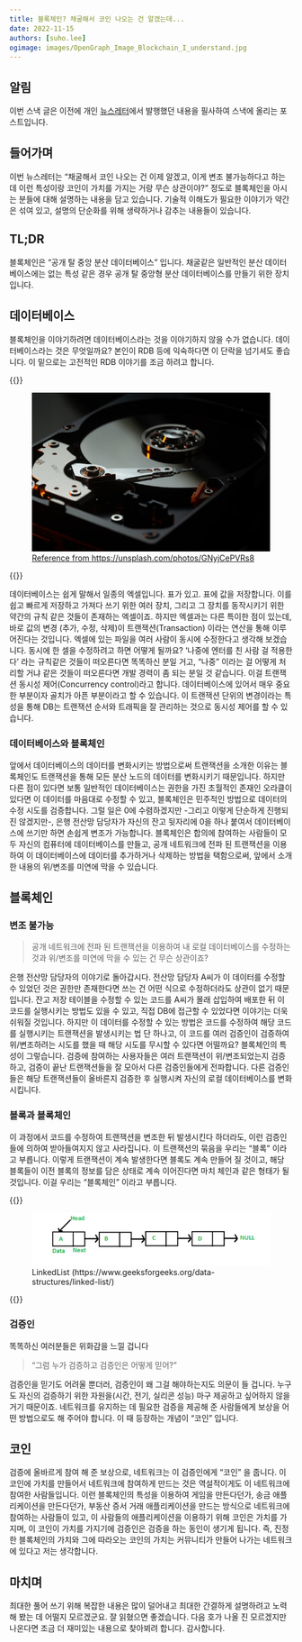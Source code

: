 ```yaml
---
title: 블록체인? 채굴해서 코인 나오는 건 알겠는데...
date: 2022-11-15
authors: [suho.lee]
ogimage: images/OpenGraph_Image_Blockchain_I_understand.jpg
---
```


## 알림
이번 스낵 글은 이전에 개인 [뉴스레터](https://www.getrevue.co/profile/bin_bash_shell/issues/issue-1-838950)에서 발행했던 내용을
필사하여 스낵에 올리는 포스트입니다.

## 들어가며
이번 뉴스레터는 “채굴해서 코인 나오는 건 이제 알겠고, 이게 변조 불가능하다고 하는데 이런 특성이랑 코인이 가치를 가지는 거랑 무슨 상관이야?” 정도로 블록체인을 아시는 분들에 대해 설명하는 내용을 담고 있습니다. 기술적 이해도가 필요한 이야기가 약간은 섞여 있고, 설명의 단순화를 위해 생략하거나 감추는 내용들이 있습니다.

## TL;DR
블록체인은 “공개 탈 중앙 분산 데이터베이스” 입니다. 채굴같은 일반적인 분산 데이터베이스에는 없는 특성 같은 경우 공개 탈 중앙형 분산 데이터베이스를 만들기 위한 장치입니다.

## 데이터베이스
블록체인을 이야기하려면 데이터베이스라는 것을 이야기하지 않을 수가 없습니다. 데이터베이스라는 것은 무엇일까요? 본인이 RDB 등에 익숙하다면 이 단락을 넘기셔도 좋습니다. 이 밑으로는 고전적인 RDB 이야기를 조금 하려고 합니다.

{{<rawhtml>}}
<figure>
  <a href="https://ko.wikipedia.org/wiki/%EB%8D%B0%EC%9D%B4%ED%84%B0%EB%B2%A0%EC%9D%B4%EC%8A%A4">
  <img src="images/database.jpg" alt="하드디스크의 내부, 헤드와 디스크가 보인다."/>
  <figcaption>Reference from https://unsplash.com/photos/GNyjCePVRs8</figcaption>
  </a>
</figure>
{{</rawhtml>}}

데이터베이스는 쉽게 말해서 일종의 엑셀입니다. 표가 있고. 표에 값을 저장합니다. 이를 쉽고 빠르게 저장하고 가져다 쓰기 위한 여러 장치, 그리고 그 장치를 동작시키기 위한 약간의 규칙 같은 것들이 존재하는 엑셀이죠.
하지만 엑셀과는 다른 특이한 점이 있는데, 바로 값의 변경 (추가, 수정, 삭제)이 트랜잭션(Transaction) 이라는 연산을 통해 이루어진다는 것입니다.
엑셀에 있는 파일을 여러 사람이 동시에 수정한다고 생각해 보겠습니다. 동시에 한 셀을 수정하려고 하면 어떻게 될까요? ‘나중에 엔터를 친 사람 걸 적용한다’ 라는 규칙같은 것들이 떠오른다면 똑똑하신 분일 거고, “나중” 이라는 걸 어떻게 처리할 거냐 같은 것들이 떠오른다면 개발 경력이 좀 되는 분일 것 같습니다.
이걸 트랜잭션 동시성 제어(Concurrency control)라고 합니다. 데이터베이스에 있어서 매우 중요한 부분이자 골치가 아픈 부분이라고 할 수 있습니다. 이 트랜잭션 단위의 변경이라는 특성을 통해 DB는 트랜잭션 순서와 트래픽을 잘 관리하는 것으로 동시성 제어를 할 수 있습니다.

### 데이터베이스와 블록체인
앞에서 데이터베이스의 데이터를 변화시키는 방법으로써 트랜잭션을 소개한 이유는 블록체인도 트랜잭션을 통해 모든 분산 노드의 데이터를 변화시키기 때문입니다.
하지만 다른 점이 있다면 보통 일반적인 데이터베이스는 권한을 가진 초월적인 존재인 오라클이 있다면 이 데이터를 마음대로 수정할 수 있고, 블록체인은 민주적인 방법으로 데이터의 수정 시도를 검증합니다.
그럴 일은 0에 수렴하겠지만 -그리고 이렇게 단순하게 진행되진 않겠지만-, 은행 전산망 담당자가 자신의 잔고 뒷자리에 0을 하나 붙여서 데이터베이스에 쓰기만 하면 손쉽게 변조가 가능합니다.
블록체인은 합의에 참여하는 사람들이 모두 자신의 컴퓨터에 데이터베이스를 만들고, 공개 네트워크에 전파 된 트랜잭션을 이용하여 이 데이터베이스에 데이터를 추가하거나 삭제하는 방법을 택함으로써, 앞에서 소개한 내용의 위/변조를 미연에 막을 수 있습니다.

## 블록체인
### 변조 불가능
> 공개 네트워크에 전파 된 트랜잭션을 이용하여 내 로컬 데이터베이스를 수정하는 것과 위/변조를 미연에 막을 수 있는 건 무슨 상관이죠?

은행 전산망 담당자의 이야기로 돌아갑시다. 전산망 담당자 A씨가 이 데이터를 수정할 수 있었던 것은 권한만 존재한다면 쓰는 건 어떤 식으로 수정하더라도 상관이 없기 때문입니다. 잔고 저장 테이블을 수정할 수 있는 코드를 A씨가 몰래 삽입하여 배포한 뒤 이 코드를 실행시키는 방법도 있을 수 있고, 직접 DB에 접근할 수 있었다면 이야기는 더욱 쉬워질 것입니다.
하지만 이 데이터를 수정할 수 있는 방법은 코드를 수정하여 해당 코드를 실행시키는 트랜잭션을 발생시키는 법 단 하나고, 이 코드를 여러 검증인이 검증하여 위/변조하려는 시도를 했을 때 해당 시도를 무시할 수 있다면 어떨까요?
블록체인의 특성이 그렇습니다. 검증에 참여하는 사용자들은 여러 트랜잭션이 위/변조되었는지 검증하고, 검증이 끝난 트랜잭션들을 잘 모아서 다른 검증인들에게 전파합니다. 다른 검증인들은 해당 트랜잭션들이 올바른지 검증한 후 실행시켜 자신의 로컬 데이터베이스를 변화시킵니다.

### 블록과 블록체인
이 과정에서 코드를 수정하여 트랜잭션을 변조한 뒤 발생시킨다 하더라도, 이런 검증인들에 의하여 받아들여지지 않고 사라집니다. 이 트랜잭션의 묶음을 우리는 “블록” 이라고 부릅니다.
이렇게 트랜잭션이 계속 발생한다면 블록도 계속 만들어 질 것이고, 해당 블록들이 이전 블록의 정보를 담은 상태로 계속 이어진다면 마치 체인과 같은 형태가 될 것입니다. 이걸 우리는 “블록체인” 이라고 부릅니다.

{{<rawhtml>}}
<figure>
  <img src="images/Linkedlist.png" alt="링크드리스트 그림."/>
  <figcaption>LinkedList (https://www.geeksforgeeks.org/data-structures/linked-list/)</figcaption>
</figure>
{{</rawhtml>}}

### 검증인
똑똑하신 여러분들은 위화감을 느낄 겁니다

>“그럼 누가 검증하고 검증인은 어떻게 믿어?”

검증인을 믿기도 어려울 뿐더러, 검증인이 왜 그걸 해야하는지도 의문이 들 겁니다. 누구도 자신의 검증하기 위한 자원을(시간, 전기, 실리콘 성능) 마구 제공하고 싶어하지 않을 거기 때문이죠. 네트워크를 유지하는 데 필요한 검증을 제공해 준 사람들에게 보상을 어떤 방법으로도 해 주어야 합니다. 이 때 등장하는 개념이 “코인” 입니다.

## 코인
검증에 올바르게 참여 해 준 보상으로, 네트워크는 이 검증인에게 “코인” 을 줍니다. 이 코인에 가치를 만들어서 네트워크에 참여하게 만드는 것은 역설적이게도 이 네트워크에 참여한 사람들입니다.
이런 블록체인의 특성을 이용하여 게임을 만든다던가, 송금 애플리케이션을 만든다던가, 부동산 증서 거래 애플리케이션을 만드는 방식으로 네트워크에 참여하는 사람들이 있고, 이 사람들의 애플리케이션을 이용하기 위해 코인은 가치를 가지며, 이 코인이 가치를 가지기에 검증인은 검증을 하는 동인이 생기게 됩니다.
즉, 진정한 블록체인의 가치와 그에 따라오는 코인의 가치는 커뮤니티가 만들어 나가는 네트워크에 있다고 저는 생각합니다.

## 마치며
최대한 풀어 쓰기 위해 복잡한 내용은 많이 덜어내고 최대한 간결하게 설명하려고 노력해 봤는 데 어떨지 모르겠군요. 잘 읽혔으면 좋겠습니다. 다음 호가 나올 진 모르겠지만 나온다면 조금 더 재미있는 내용으로 찾아뵈려 합니다. 감사합니다.
